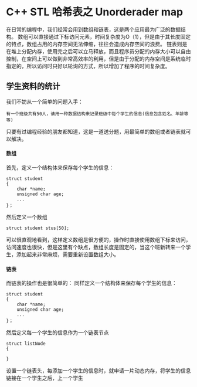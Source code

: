 # C++ STL 哈希表之 Unorderader map
在日常的编程中，我们经常会用到数组和链表，这是两个应用最为广泛的数据结构。
数组可以直接通过下标访问元素，时间复杂度为O（1），但是由于其长度固定的特点，数组占用的内存空间无法伸缩，往往会造成内存空间的浪费。
链表则是在堆上分配内存，使用完之后可以立马释放，而且程序员分配的内存大小可以自由控制，在空间上可以做到非常高效率的利用，但是由于分配的内存空间是系统临时指定的，所以访问时只好以轮询的方式，所以增加了程序的时间复杂度。
## 学生资料的统计
我们不妨从一个简单的问题入手：

    有一个班级共有50人，请用一种数据结构来记录班级中每个学生的信息(信息包含姓名、年龄等等)
只要有过编程经验的朋友都知道，这是一道送分题，用最简单的数组或者链表就可以解决。
#### 数组
首先，定义一个结构体来保存每个学生的信息：

    struct student
    {
        char *name;
        unsigned char age;
        ...
    }；
然后定义一个数组

    struct student stus[50];
可以很直观地看到，这样定义数组是很方便的，操作时直接使用数组下标来访问，访问速度也很快，但是这里有个缺点，数组长度是固定的，当这个班新转来一个学生，添加起来非常麻烦，需要重新设置数组大小。
#### 链表
而链表的操作也是很简单的：
同样定义一个结构体来保存每个学生的信息：

    struct student
    {
        char *name;
        unsigned char age;
        ...
    }；
然后定义每一个学生的信息作为一个链表节点

    struct listNode
    {
        
    }
设置一个链表头，每添加一个学生的信息时，就申请一片动态内存，将学生的信息链接在一个学生之后，上一个学生

